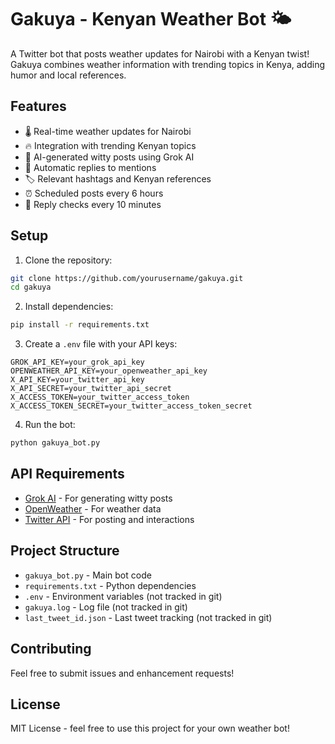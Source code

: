 # Gakuya - Kenyan Weather Bot 🌤️

A Twitter bot that posts weather updates for Nairobi with a Kenyan twist! Gakuya combines weather information with trending topics in Kenya, adding humor and local references.

## Features

- 🌡️ Real-time weather updates for Nairobi
- 🔥 Integration with trending Kenyan topics
- 🤖 AI-generated witty posts using Grok AI
- 💬 Automatic replies to mentions
- 🏷️ Relevant hashtags and Kenyan references
- ⏰ Scheduled posts every 6 hours
- 🔄 Reply checks every 10 minutes

## Setup

1. Clone the repository:
```bash
git clone https://github.com/yourusername/gakuya.git
cd gakuya
```

2. Install dependencies:
```bash
pip install -r requirements.txt
```

3. Create a `.env` file with your API keys:
```
GROK_API_KEY=your_grok_api_key
OPENWEATHER_API_KEY=your_openweather_api_key
X_API_KEY=your_twitter_api_key
X_API_SECRET=your_twitter_api_secret
X_ACCESS_TOKEN=your_twitter_access_token
X_ACCESS_TOKEN_SECRET=your_twitter_access_token_secret
```

4. Run the bot:
```bash
python gakuya_bot.py
```

## API Requirements

- [Grok AI](https://grok.ai) - For generating witty posts
- [OpenWeather](https://openweathermap.org) - For weather data
- [Twitter API](https://developer.twitter.com) - For posting and interactions

## Project Structure

- `gakuya_bot.py` - Main bot code
- `requirements.txt` - Python dependencies
- `.env` - Environment variables (not tracked in git)
- `gakuya.log` - Log file (not tracked in git)
- `last_tweet_id.json` - Last tweet tracking (not tracked in git)

## Contributing

Feel free to submit issues and enhancement requests!

## License

MIT License - feel free to use this project for your own weather bot! 